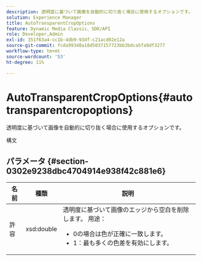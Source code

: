 ```yaml
---
description: 透明度に基づいて画像を自動的に切り抜く場合に使用するオプションです。
solution: Experience Manager
title: AutoTransparentCropOptions
feature: Dynamic Media Classic、SDK/API
role: Developer,Admin
exl-id: 351f63a4-cc1b-4db9-93df-c21acd02e12a
source-git-commit: fcda99340a18d5037157723bb3bdca5fa9df3277
workflow-type: tm+mt
source-wordcount: '53'
ht-degree: 11%

---
```


# AutoTransparentCropOptions{#autotransparentcropoptions}

透明度に基づいて画像を自動的に切り抜く場合に使用するオプションです。

構文

## パラメータ {#section-0302e9238dbc4704914e938f42c881e6}

<table id="table_F6A0DBA37F704C2097C617A0A6767566"> 
 <thead> 
  <tr> 
   <th colname="col1" class="entry"> 名前 </th> 
   <th colname="col2" class="entry"> 種類 </th> 
   <th colname="col3" class="entry"> 説明 </th> 
  </tr> 
 </thead>
 <tbody> 
  <tr> 
   <td colname="col1"> <span class="codeph"> 許容</span> </td> 
   <td colname="col2"> <span class="codeph"> xsd:double</span> </td> 
   <td colname="col3">透明度に基づいて画像のエッジから空白を削除します。 用途： 
    <ul id="ul_FE5423B857AE43FCBA7A9AEA76C754CC">
     <li id="li_01E3BD0AB8DA4C408B47CB02B269404A">0の場合は色が正確に一致します。 </li>
     <li id="li_FCE21384265D4ECE9C0D785F1BB32C3A">1：最も多くの色差を有効にします。 </li>
    </ul></td> 
  </tr> 
 </tbody> 
</table>

